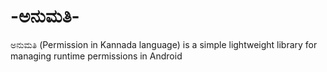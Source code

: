 # -ಅನುಮತಿ-
ಅನುಮತಿ (Permission in Kannada language) is a simple lightweight library for managing runtime permissions in Android
